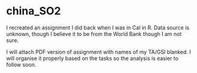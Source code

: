 # china_SO2
I recreated an assignment I did back when I was in Cal in R. Data source is unknown, though I believe it to be from the World Bank though I am not sure.

I will attach PDF version of assignment with names of my TA/GSI blanked. I will organise it properly based on the tasks so the analysis is easier to follow soon.


